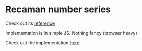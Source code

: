 # Recaman number series

Check out its [reference](http://mathworld.wolfram.com/RecamansSequence.html)

Implementation is in simple JS. Nothing fancy (browser heavy)

Check out the implementation [here](https://codepen.io/KayD33/full/LBOLVY/)
